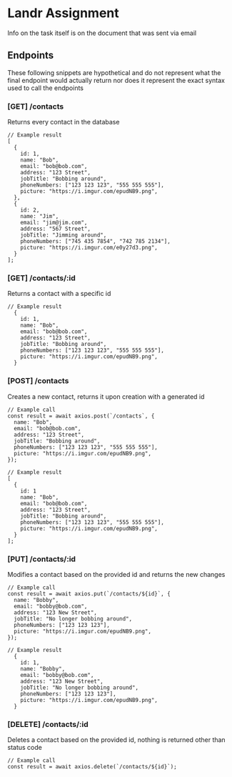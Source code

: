 # Landr Assignment

Info on the task itself is on the document that was sent via email

## Endpoints

These following snippets are hypothetical and do not represent what the final endpoint would actually return nor does it represent the exact syntax used to call the endpoints

### [GET] /contacts

Returns every contact in the database

```
// Example result
[
  {
    id: 1,
    name: "Bob",
    email: "bob@bob.com",
    address: "123 Street",
    jobTitle: "Bobbing around",
    phoneNumbers: ["123 123 123", "555 555 555"],
    picture: "https://i.imgur.com/epudNB9.png",
  },
  {
    id: 2,
    name: "Jim",
    email: "jim@jim.com",
    address: "567 Street",
    jobTitle: "Jimming around",
    phoneNumbers: ["745 435 7854", "742 785 2134"],
    picture: "https://i.imgur.com/e0y27d3.png",
  }
];

```

### [GET] /contacts/:id

Returns a contact with a specific id

```
// Example result
  {
    id: 1,
    name: "Bob",
    email: "bob@bob.com",
    address: "123 Street",
    jobTitle: "Bobbing around",
    phoneNumbers: ["123 123 123", "555 555 555"],
    picture: "https://i.imgur.com/epudNB9.png",
  }
```

### [POST] /contacts

Creates a new contact, returns it upon creation with a generated id

```
// Example call
const result = await axios.post(`/contacts`, {
  name: "Bob",
  email: "bob@bob.com",
  address: "123 Street",
  jobTitle: "Bobbing around",
  phoneNumbers: ["123 123 123", "555 555 555"],
  picture: "https://i.imgur.com/epudNB9.png",
});

// Example result
[
  {
    id: 1
    name: "Bob",
    email: "bob@bob.com",
    address: "123 Street",
    jobTitle: "Bobbing around",
    phoneNumbers: ["123 123 123", "555 555 555"],
    picture: "https://i.imgur.com/epudNB9.png",
  }
];

```

### [PUT] /contacts/:id

Modifies a contact based on the provided id and returns the new changes

```
// Example call
const result = await axios.put(`/contacts/${id}`, {
  name: "Bobby",
  email: "bobby@bob.com",
  address: "123 New Street",
  jobTitle: "No longer bobbing around",
  phoneNumbers: ["123 123 123"],
  picture: "https://i.imgur.com/epudNB9.png",
});

// Example result
  {
    id: 1,
    name: "Bobby",
    email: "bobby@bob.com",
    address: "123 New Street",
    jobTitle: "No longer bobbing around",
    phoneNumbers: ["123 123 123"],
    picture: "https://i.imgur.com/epudNB9.png",
  }
```

### [DELETE] /contacts/:id

Deletes a contact based on the provided id, nothing is returned other than status code

```
// Example call
const result = await axios.delete(`/contacts/${id}`);
```
